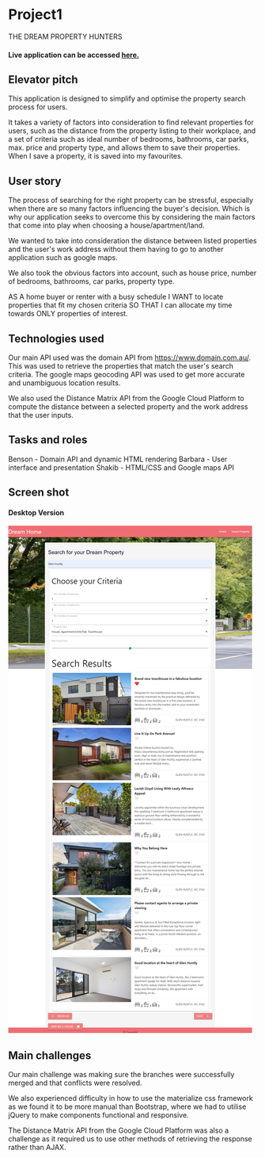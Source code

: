 # Project1
THE DREAM PROPERTY HUNTERS
#### Live application can be accessed [here.](https://bdcoelho.github.io/Weather-Dashboard/ "Live Weather Application")


## Elevator pitch
This application is designed to simplify and optimise the property search process for users. 

It takes a variety of factors into consideration to find relevant properties for users, such as the distance from the property listing to their workplace, and a set of criteria such as ideal number of bedrooms, bathrooms, car parks, max. price and property type, and allows them to save their properties. When I save a property, it is saved into my favourites. 

## User story
The process of searching for the right property can be stressful, especially when there are so many factors influencing the buyer's decision. Which is why our application seeks to overcome this by considering the main factors that come into play when choosing a house/apartment/land. 

We wanted to take into consideration the distance between listed properties and the user's work address without them having to go to another application such as google maps. 

We also took the obvious factors into account, such as house price, number of bedrooms, bathrooms, car parks, property type.

AS A home buyer or renter with a busy schedule
I WANT to locate properties that fit my chosen criteria
SO THAT I can allocate my time towards ONLY properties of interest. 

## Technologies used
Our main API used was the domain API from https://www.domain.com.au/. This was used to retrieve the properties that match the user's search criteria. The google maps geocoding API was used to get more accurate and unambiguous location results.

We also used the Distance Matrix API from the Google Cloud Platform to compute the distance between a selected property and the work address that the user inputs.

## Tasks and roles

Benson - Domain API and dynamic HTML rendering
Barbara - User interface and presentation 
Shakib - HTML/CSS and Google maps API


## Screen shot




#### Desktop Version

![Desktop Version](https://github.com/bdcoelho/Project1/blob/master/css/img/Desktop.png "Desktop Version")


## Main challenges
Our main challenge was making sure the branches were successfully merged and that conflicts were resolved. 

We also experienced difficulty in how to use the materialize css framework as we found it to be more manual than Bootstrap, where we had to utilise jQuery to make components functional and responsive. 

The Distance Matrix API from the Google Cloud Platform was also a challenge as it required us to use other methods of retrieving the response rather than AJAX. 

